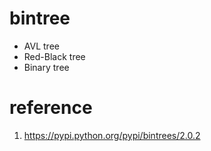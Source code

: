 # bintree

- AVL tree
- Red-Black tree
- Binary tree


# reference
1. https://pypi.python.org/pypi/bintrees/2.0.2

